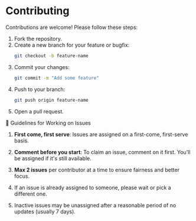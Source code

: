 # Contributing

Contributions are welcome! Please follow these steps:

1. Fork the repository.
2. Create a new branch for your feature or bugfix:
   ```bash
   git checkout -b feature-name
   ```
3. Commit your changes:
   ```bash
   git commit -m "Add some feature"
   ```
4. Push to your branch:
   ```bash
   git push origin feature-name
   ```
5. Open a pull request.

📌 Guidelines for Working on Issues

1. **First come, first serve**: Issues are assigned on a first-come, first-serve basis.

2. **Comment before you start**: To claim an issue, comment on it first. You’ll be assigned if it's still available.

3. **Max 2 issues** per contributor at a time to ensure fairness and better focus.

4. If an issue is already assigned to someone, please wait or pick a different one.

5. Inactive issues may be unassigned after a reasonable period of no updates (usually 7 days).
